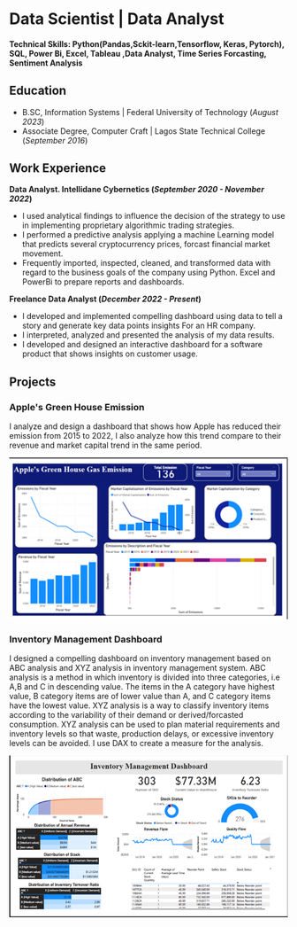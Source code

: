 # Data Scientist | Data Analyst

#### Technical Skills: Python(Pandas,Sckit-learn,Tensorflow, Keras, Pytorch), SQL, Power Bi, Excel, Tableau ,Data Analyst, Time Series Forcasting, Sentiment Analysis

## Education						       		 			        		
- B.SC, Information Systems | Federal University of Technology (_August 2023_)
- Associate Degree, Computer Craft	| Lagos State Technical College (_September 2016_)	

## Work Experience
**Data Analyst. Intellidane Cybernetics (_September 2020 - November 2022_)**
- I used analytical findings to influence the decision of the strategy to use in implementing proprietary algorithmic trading strategies.
- I performed a predictive analysis applying a machine Learning model that predicts several cryptocurrency prices, forcast financial         market movement.
- Frequently imported, inspected, cleaned, and transformed data with regard to the business goals of the company using Python. Excel and     PowerBi to prepare reports and dashboards.

**Freelance Data Analyst (_December 2022 - Present_)**
- I developed and implemented compelling dashboard using data to tell a story and generate key data points insights For an HR company.
- I interpreted, analyzed and presented the analysis of my data results.
- I developed and designed an interactive dashboard for a software product that shows insights on customer usage.

  
## Projects
### Apple's Green House Emission

I analyze and design a dashboard that shows how Apple has reduced their emission from 2015 to 2022, I also analyze how this trend compare to their revenue and market capital trend in the same period.

![Apple's Green House Emission](/Picture1.png)



### Inventory Management Dashboard
I designed a compelling dashboard on inventory management based on ABC analysis and XYZ analysis in inventory management system. ABC analysis is a method in which inventory is divided into three categories, i.e A,B and C in descending value. The items in the A category have highest value, B category items are of lower value than A, and C category items have the lowest value. XYZ analysis is a way to classify inventory items according to the variability of their demand or derived/forcasted consumption. XYZ analysis can be used to plan material requirements and inventory levels so that waste, production delays, or excessive inventory levels can be avoided. I use DAX to create a  measure for the analysis.

![Inventory Management Dashboard](/Picture3.png)


